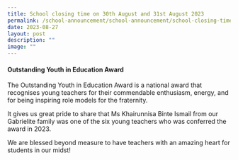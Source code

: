 ```yaml
---
title: School closing time on 30th August and 31st August 2023
permalink: /school-announcement/school-announcement/school-closing-time/
date: 2023-08-27
layout: post
description: ""
image: ""
---
```

#### Outstanding Youth in Education Award

The Outstanding Youth in Education Award is a national award that recognises young teachers for their commendable enthusiasm, energy, and for being inspiring role models for the fraternity. 

It gives us great pride to share that Ms Khairunnisa Binte Ismail from our Gabrielite family was one of the six young teachers who was conferred the award in 2023. 

We are blessed beyond measure to have teachers with an amazing heart for students in our midst!